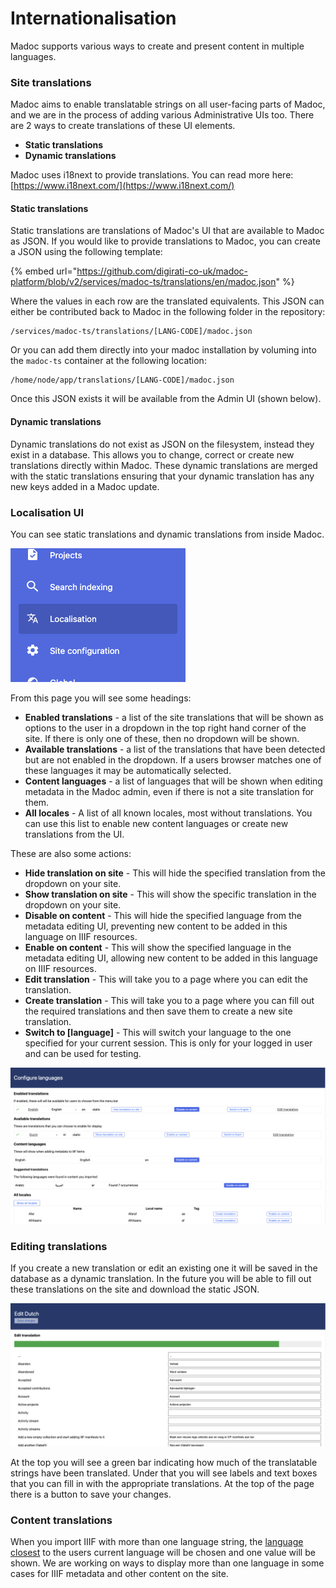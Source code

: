 # Internationalisation

Madoc supports various ways to create and present content in multiple languages.

### Site translations

Madoc aims to enable translatable strings on all user-facing parts of Madoc, and we are in the process of adding various Administrative UIs too. There are 2 ways to create translations of these UI elements.

* **Static translations**
* **Dynamic translations**

Madoc uses i18next to provide translations. You can read more here: [https://www.i18next.com/](https://www.i18next.com/) 

#### Static translations

Static translations are translations of Madoc's UI that are available to Madoc as JSON. If you would like to provide translations to Madoc, you can create a JSON using the following template:

{% embed url="https://github.com/digirati-co-uk/madoc-platform/blob/v2/services/madoc-ts/translations/en/madoc.json" %}

Where the values in each row are the translated equivalents. This JSON can either be contributed back to Madoc in the following folder in the repository:

```text
/services/madoc-ts/translations/[LANG-CODE]/madoc.json
```

Or you can add them directly into your madoc installation by voluming into the `madoc-ts` container at the following location:

```text
/home/node/app/translations/[LANG-CODE]/madoc.json
```

Once this JSON exists it will be available from the Admin UI \(shown below\).

#### Dynamic translations

Dynamic translations do not exist as JSON on the filesystem, instead they exist in a database. This allows you to change, correct or create new translations directly within Madoc. These dynamic translations are merged with the static translations ensuring that your dynamic translation has any new keys added in a Madoc update.

### Localisation UI

You can see static translations and dynamic translations from inside Madoc.

![The UI can be accessed from the Admin sidebar](../../.gitbook/assets/screenshot-2021-07-28-at-15.31.50.png)

From this page you will see some headings:

* **Enabled translations** - a list of the site translations that will be shown as options to the user in a dropdown in the top right hand corner of the site. If there is only one of these, then no dropdown will be shown.
* **Available translations** - a list of the translations that have been detected but are not enabled in the dropdown. If a users browser matches one of these languages it may be automatically selected.
* **Content languages** - a list of languages that will be shown when editing metadata in the Madoc admin, even if there is not a site translation for them.
* **All locales** - A list of all known locales, most without translations. You can use this list to enable new content languages or create new translations from the UI.

These are also some actions:

* **Hide translation on site** - This will hide the specified translation from the dropdown on your site.
* **Show translation on site** - This will show the specific translation in the dropdown on your site.
* **Disable on content** - This will hide the specified language from the metadata editing UI, preventing new content to be added in this language on IIIF resources.
* **Enable on content** - This will show the specified language in the metadata editing UI, allowing new content to be added in this language on IIIF resources.
* **Edit translation** - This will take you to a page where you can edit the translation. 
* **Create translation** - This will take you to a page where you can fill out the required translations and then save them to create a new site translation.
* **Switch to \[language\]** - This will switch your language to the one specified for your current session. This is only for your logged in user and can be used for testing.

![](../../.gitbook/assets/screenshot-2021-07-28-at-15.38.27.png)

### Editing translations

If you create a new translation or edit an existing one it will be saved in the database as a dynamic translation. In the future you will be able to fill out these translations on the site and download the static JSON.

![The editing UI for a single translation](../../.gitbook/assets/screenshot-2021-07-28-at-15.47.58.png)

At the top you will see a green bar indicating how much of the translatable strings have been translated. Under that you will see labels and text boxes that you can fill in with the appropriate translations. At the top of the page there is a button to save your changes.

### Content translations

When you import IIIF with more than one language string, the [language closest](https://www.i18next.com/principles/translation-resolution#languages) to the users current language will be chosen and one value will be shown. We are working on ways to display more than one language in some cases for IIIF metadata and other content on the site.

